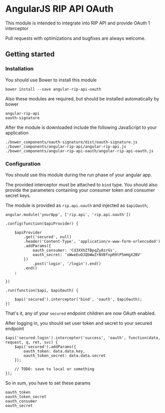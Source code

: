 # AngularJS RIP API OAuth

This module is intended to integrate into RIP API and provide OAuth 1 interceptor

Pull requests with optimizations and bugfixes are always welcome.

## Getting started

### Installation

You should use Bower to install this module

    bower install --save angular-rip-api-oauth
    
Also these modules are required, but should be installed automatically by bower

    angular-rip-api
    oauth-signature
    
After the module is downloaded include the following JavaScript to your application

`./bower_components/oauth-signature/dist/oauth-signature.js`
`./bower_components/angular-rip-api/angular-rip-api.js`
`./bower_components/angular-rip-api-oauth/angular-rip-api-oauth.js`

### Configuration

You should use this module during the run phase of your angular app.

The provided interceptor must be attached to `bind` type. You should also provide the parameters containing your consumer token and consumer secret keys.

The module is provided as `rip.api.oauth` and injected as `$apiOauth`;

    angular.module('yourApp', ['rip.api', 'rip.api.oauth'])
    
    .config(function($apiProvider) {
        
        $apiProvider
            .get('secured', null)
            .header('Content-Type', 'application/x-www-form-urlencoded')
            .addParams({ 
                oauth_consumer: 'Cd3XXhZfBpqZy8zrGs', 
                oauth_secret: 'xWweEuOJQbWwZrNVBfnpR9tP5mHgX2BV'  
            })
                .post('login', '/login').end()
            .end()
        ;
        
    })
    
    .run(function($api, $apiOauth) {
        
        $api('secured').interceptor('bind', 'oauth', $apiOauth);
    })
    
That's it, any of your `secured` endpoint children are now OAuth enabled.

After logging in, you should set user token and secret to your secured endpoint

    $api('secured.login').interceptor('success', 'oauth', function(data, request, q, ret, svc) {
        $api('secured').addParams({
            oauth_token: data.data.key,
            oauth_token_secret: data.data.secret
        });
            
        // TODO: save to local or something
    });
    
So in sum, you have to set these params

    oauth_token
    oauth_token_secret
    oauth_consumer
    oauth_secret